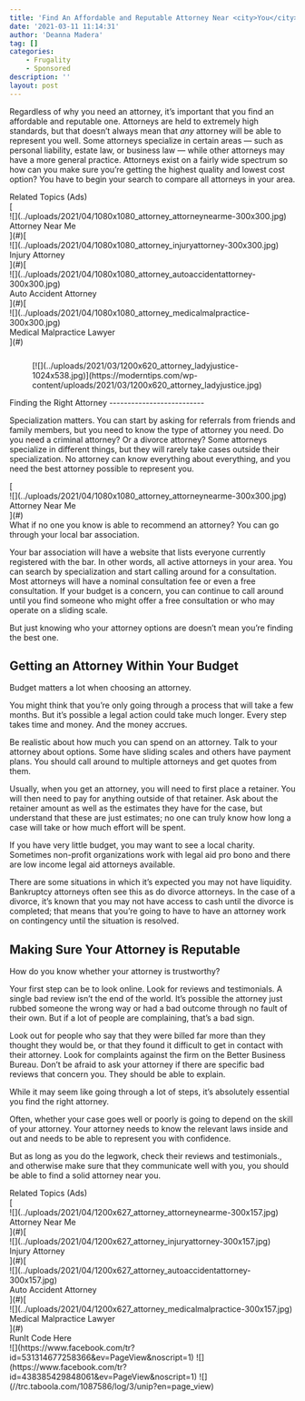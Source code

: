 ```yaml
---
title: 'Find An Affordable and Reputable Attorney Near <city>You</city>'
date: '2021-03-11 11:14:31'
author: 'Deanna Madera'
tag: []
categories:
    - Frugality
    - Sponsored
description: ''
layout: post
---
```

Regardless of why you need an attorney, it’s important that you find an affordable and reputable one. Attorneys are held to extremely high standards, but that doesn’t always mean that *any* attorney will be able to represent you well. Some attorneys specialize in certain areas — such as personal liability, estate law, or business law — while other attorneys may have a more general practice. Attorneys exist on a fairly wide spectrum so how can you make sure you’re getting the highest quality and lowest cost option? You have to begin your search to compare all attorneys in your area.

<div class="f14"><label>Related Topics (Ads)</label></div><div class="cta-btn-wrap" data-mobile-sponsoredads="no">[<div class="cta-imagecover">![](../uploads/2021/04/1080x1080_attorney_attorneynearme-300x300.jpg)</div><div class="cta-textcover">Attorney Near <city>Me</city></div>](#)[<div class="cta-imagecover">![](../uploads/2021/04/1080x1080_attorney_injuryattorney-300x300.jpg)</div><div class="cta-textcover">Injury Attorney</div>](#)[<div class="cta-imagecover">![](../uploads/2021/04/1080x1080_attorney_autoaccidentattorney-300x300.jpg)</div><div class="cta-textcover">Auto Accident Attorney</div>](#)[<div class="cta-imagecover">![](../uploads/2021/04/1080x1080_attorney_medicalmalpractice-300x300.jpg)</div><div class="cta-textcover">Medical Malpractice Lawyer</div>](#)</div><figure class="wp-block-image size-large" style="margin-top:25px">[![](../uploads/2021/03/1200x620_attorney_ladyjustice-1024x538.jpg)](https://moderntips.com/wp-content/uploads/2021/03/1200x620_attorney_ladyjustice.jpg)</figure>Finding the Right Attorney
--------------------------

Specialization matters. You can start by asking for referrals from friends and family members, but you need to know the type of attorney you need. Do you need a criminal attorney? Or a divorce attorney? Some attorneys specialize in different things, but they will rarely take cases outside their specialization. No attorney can know everything about everything, and you need the best attorney possible to represent you.

<div class="mobile-cta-wrap"><div class="cta-btn-wrap" data-mobile-sponsoredads="yes">[<div class="cta-imagecover">![](../uploads/2021/04/1080x1080_attorney_attorneynearme-300x300.jpg)</div><div class="cta-textcover">Attorney Near <city>Me</city></div>](#)</div>What if no one you know is able to recommend an attorney? You can go through your local bar association.

Your bar association will have a website that lists everyone currently registered with the bar. In other words, all active attorneys in your area. You can search by specialization and start calling around for a consultation. Most attorneys will have a nominal consultation fee or even a free consultation. If your budget is a concern, you can continue to call around until you find someone who might offer a free consultation or who may operate on a sliding scale.

But just knowing who your attorney options are doesn’t mean you’re finding the best one.

Getting an Attorney Within Your Budget
--------------------------------------

Budget matters a lot when choosing an attorney.

You might think that you’re only going through a process that will take a few months. But it’s possible a legal action could take much longer. Every step takes time and money. And the money accrues.

Be realistic about how much you can spend on an attorney. Talk to your attorney about options. Some have sliding scales and others have payment plans. You should call around to multiple attorneys and get quotes from them.

Usually, when you get an attorney, you will need to first place a retainer. You will then need to pay for anything outside of that retainer. Ask about the retainer amount as well as the estimates they have for the case, but understand that these are just estimates; no one can truly know how long a case will take or how much effort will be spent.

If you have very little budget, you may want to see a local charity. Sometimes non-profit organizations work with legal aid pro bono and there are low income legal aid attorneys available.

There are some situations in which it’s expected you may not have liquidity. Bankruptcy attorneys often see this as do divorce attorneys. In the case of a divorce, it’s known that you may not have access to cash until the divorce is completed; that means that you’re going to have to have an attorney work on contingency until the situation is resolved.

Making Sure Your Attorney is Reputable
--------------------------------------

How do you know whether your attorney is trustworthy?

Your first step can be to look online. Look for reviews and testimonials. A single bad review isn’t the end of the world. It’s possible the attorney just rubbed someone the wrong way or had a bad outcome through no fault of their own. But if a lot of people are complaining, that’s a bad sign.

Look out for people who say that they were billed far more than they thought they would be, or that they found it difficult to get in contact with their attorney. Look for complaints against the firm on the Better Business Bureau. Don’t be afraid to ask your attorney if there are specific bad reviews that concern you. They should be able to explain.

</div>While it may seem like going through a lot of steps, it’s absolutely essential you find the right attorney.

Often, whether your case goes well or poorly is going to depend on the skill of your attorney. Your attorney needs to know the relevant laws inside and out and needs to be able to represent you with confidence.

But as long as you do the legwork, check their reviews and testimonials., and otherwise make sure that they communicate well with you, you should be able to find a solid attorney near you.

<div class="f14"><label>Related Topics (Ads)</label></div><div class="cta-btn-wrap" data-mobile-sponsoredads="no">[<div class="cta-imagefull">![](../uploads/2021/04/1200x627_attorney_attorneynearme-300x157.jpg)</div><div class="cta-textfull">Attorney Near <city>Me</city></div>](#)[<div class="cta-imagefull">![](../uploads/2021/04/1200x627_attorney_injuryattorney-300x157.jpg)</div><div class="cta-textfull">Injury Attorney</div>](#)[<div class="cta-imagefull">![](../uploads/2021/04/1200x627_attorney_autoaccidentattorney-300x157.jpg)</div><div class="cta-textfull">Auto Accident Attorney</div>](#)[<div class="cta-imagefull">![](../uploads/2021/04/1200x627_attorney_medicalmalpractice-300x157.jpg)</div><div class="cta-textfull">Medical Malpractice Lawyer</div>](#)</div><div class="ad-hide">RunIt Code Here</div>  <script>
!function(f,b,e,v,n,t,s){if(f.fbq)return;n=f.fbq=function(){n.callMethod?
n.callMethod.apply(n,arguments):n.queue.push(arguments)};if(!f._fbq)f._fbq=n;
n.push=n;n.loaded=!0;n.version='2.0';n.queue=[];t=b.createElement(e);t.async=!0;
t.src=v;s=b.getElementsByTagName(e)[0];s.parentNode.insertBefore(t,s)}(window,
document,'script','https://connect.facebook.net/en_US/fbevents.js');
fbq('init', '531314677258366'); // Insert your pixel ID here.
fbq('track', 'PageView');
</script> <noscript>![](https://www.facebook.com/tr?id=531314677258366&ev=PageView&noscript=1)</noscript>   <script>
!function(f,b,e,v,n,t,s){if(f.fbq)return;n=f.fbq=function(){n.callMethod?
n.callMethod.apply(n,arguments):n.queue.push(arguments)};if(!f._fbq)f._fbq=n;
n.push=n;n.loaded=!0;n.version='2.0';n.queue=[];t=b.createElement(e);t.async=!0;
t.src=v;s=b.getElementsByTagName(e)[0];s.parentNode.insertBefore(t,s)}(window,
document,'script','https://connect.facebook.net/en_US/fbevents.js');
fbq('init', '438385429848061'); // Insert your pixel ID here.
fbq('track', 'PageView');
</script> <noscript>![](https://www.facebook.com/tr?id=438385429848061&ev=PageView&noscript=1)</noscript>    <script type="application/javascript">(function(w,d,t,r,u){w[u]=w[u]||[];w[u].push({'projectId':'10000','properties':{'pixelId':'10029827'}});var s=d.createElement(t);s.src=r;s.async=true;s.onload=s.onreadystatechange=function(){var y,rs=this.readyState,c=w[u];if(rs&&rs!="complete"&&rs!="loaded"){return}try{y=YAHOO.ywa.I13N.fireBeacon;w[u]=[];w[u].push=function(p){y([p])};y(c)}catch(e){}};var scr=d.getElementsByTagName(t)[0],par=scr.parentNode;par.insertBefore(s,scr)})(window,document,"script","https://s.yimg.com/wi/ytc.js","dotq");</script>   <script type="text/javascript">
  window._tfa = window._tfa || [];
  window._tfa.push({notify: 'event', name: 'page_view', id: 1087586});
  !function (t, f, a, x) {
         if (!document.getElementById(x)) {
            t.async = 1;t.src = a;t.id=x;f.parentNode.insertBefore(t, f);
         }
  }(document.createElement('script'),
  document.getElementsByTagName('script')[0],
  '//cdn.taboola.com/libtrc/unip/1087586/tfa.js',
  'tb_tfa_script');
</script> <noscript> ![](//trc.taboola.com/1087586/log/3/unip?en=page_view) </noscript>   <script>
    fbq('track', 'ViewContent', {
        currency: 'USD'
    });
</script> <script type="text/javascript">
    function runIt() {
        fbq('track', 'AddToCart', {
            currency: 'USD',
            content_name: 'attorney'
        });

        window.dotq = window.dotq || [];
        window.dotq.push(
        {
            'projectId': '10000',
            'properties': {
                'pixelId': '10029827',
                'qstrings': {
                    'et': 'custom',
                    'ea': 'click',                
                    'ec': 'addtocart',
                    'el': 'attorney'
                }
        } } );
	_tfa.push({notify: 'event', name: 'add_to_cart', id: 1087586});      
    }
</script> 